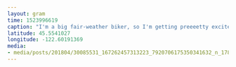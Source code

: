 ```yaml
---
layout: gram
time: 1523996619
caption: "I'm a big fair-weather biker, so I'm getting preeeetty excited about fairer weather. #pdxbeehive"
latitude: 45.5541027
longitude: -122.60191369
media:
- media/posts/201804/30085531_167262457313223_7920706175350341632_n_17878273621221944.jpg
---
```

